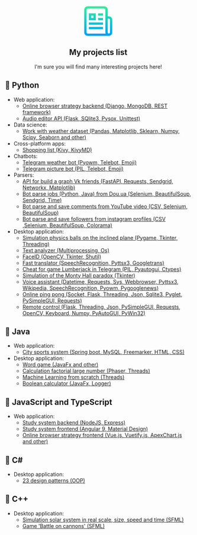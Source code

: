 <br />
<p align="center">
  <a href="https://github.com/Aarrtteemm123/PROJECTS-LIST">
    <img src="logo.png" alt="Logo" width="80" height="80">
  </a>

  <h2 align="center">My projects list</h2>

  <p align="center">
    I'm sure you will find many interesting projects here!
    <br />
  </p>
</p>
<h2>&#x1F537; Python</h2>

- Web application:
  - [Online browser strategy backend (Django, MongoDB, REST framework)](https://github.com/Aarrtteemm123/strategy-game-server)
  - [Audio editor API (Flask, SQlite3, Pysox, Unittest)](https://github.com/illumlg/audio-editor-api)
- Data science:
  - [Work with weather dataset (Pandas, Matplotlib, Sklearn, Numpy, Scipy, Seaborn and other)](https://github.com/Aarrtteemm123/dataset-weather)
- Cross-platform apps:
  - [Shopping list (Kivy, KivyMD)](https://github.com/Aarrtteemm123/shopping-list)
- Chatbots:
  - [Telegram weather bot (Pyowm, Telebot, Emoji)](https://github.com/Aarrtteemm123/TelegramBots)
  - [Telegram picture bot (PIL, Telebot, Emoji)](https://github.com/Aarrtteemm123/TelegramBots/tree/pictureBot)
- Parsers:
  - [API for build a graph Vk friends (FastAPI, Requests, Sendgrid, Networkx, Matplotlib)](https://github.com/Aarrtteemm123/vk-graph-friends)
  - [Bot parse jobs (Python, Java) from Dou.ua (Selenium, BeautifulSoup, Sendgrid, Time)](https://github.com/Aarrtteemm123/Parsers)
  - [Bot parse and save comments from YouTube video (CSV, Selenium, BeautifulSoup)](https://github.com/Aarrtteemm123/Parsers/tree/YT-com-parser)
  - [Bot parse and save followers from instagram profiles (CSV ,Selenium, BeautifulSoup, Colorama)](https://github.com/Aarrtteemm123/Parsers/tree/InstaSub)
- Desktop application:
  - [Simulation physics balls on the inclined plane (Pygame, Tkinter, Threading)](https://github.com/Aarrtteemm123/Balls)
  - [Text analyzer (Multiprocessing, Os)](https://github.com/Aarrtteemm123/text-analyzer)
  - [FaceID (OpenCV, Tkinter, Shutil)](https://github.com/Aarrtteemm123/FaceID)
  - [Fast translator (SpeechRecognition, Pyttsx3, Googletrans)](https://github.com/Aarrtteemm123/fast-translator)
  - [Cheat for game Lumberjack in Telegram (PIL, Pyautogui, Ctypes)](https://github.com/Aarrtteemm123/LumberjackBot)
  - [Simulation of the Monty Hall paradox (Tkinter)](https://github.com/Aarrtteemm123/Monty-Hall)
  - [Voice assistant (Datetime, Requests, Sys, Webbrowser, Pyttsx3, Wikipedia, SpeechRecognition, Pyowm, Pygooglenews)](https://github.com/illumlg/voice-assistant)
  - [Online ping pong (Socket, Flask, Threading, Json, Sqlite3, Pyglet, PySimpleGUI, Requests)](https://github.com/Aarrtteemm123/online-ping-pong)
  - [Remote control (Flask, Threading, Json, PySimpleGUI, Requests, OpenCV, Keyboard, Numpy, PyAutoGUI, PyWin32)](https://github.com/Aarrtteemm123/remote-control)

<h2>&#x1F537; Java</h2>

- Web application:
  - [City sports system (Spring boot, MySQL, Freemarker, HTML, CSS)](https://github.com/Aarrtteemm123/website-spring)
- Desktop application:
  - [Word game (JavaFx and other)](https://github.com/Aarrtteemm123/game-find-words)
  - [Calculation factorial large number (Phaser, Threads)](https://github.com/Aarrtteemm123/Factorial)
  - [Machine Learning from scratch (Threads)](https://github.com/Aarrtteemm123/ML)
  - [Boolean calculator (JavaFx, Logger)](https://github.com/Aarrtteemm123/boolean-calculator)
  
<h2>&#x1F537; JavaScript and TypeScript</h2>

- Web application:
  - [Study system backend (NodeJS, Express)](https://github.com/Aarrtteemm123/study-system-server)
  - [Study system frontend (Angular 9, Material Design)](https://github.com/Aarrtteemm123/study-system-client)
  - [Online browser strategy frontend (Vue.js, Vuetify.js, ApexChart.js and other)](https://github.com/Aarrtteemm123/strategy-game-client)
  
 <h2>&#x1F537; C#</h2>

- Desktop application:
  - [23 design patterns (OOP)](https://github.com/Aarrtteemm123/design-patterns)
  
<h2>&#x1F537; C++</h2>

- Desktop application:
  - [Simulation solar system in real scale, size, speed and time (SFML)](https://github.com/Aarrtteemm123/solar-system)
  - [Game 'Battle on cannons' (SFML)](https://github.com/Aarrtteemm123/game-battle-on-cannons)
